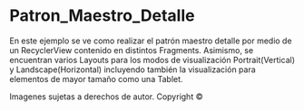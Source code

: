 # Patron_Maestro_Detalle
En este ejemplo se ve como realizar el patrón maestro detalle por medio de un RecyclerView contenido en distintos Fragments. Asimismo, se encuentran varios Layouts para los modos de visualización Portrait(Vertical) y Landscape(Horizontal)  incluyendo también la visualización para elementos de mayor tamaño como una Tablet.

Imagenes sujetas a derechos de autor. Copyright ©
